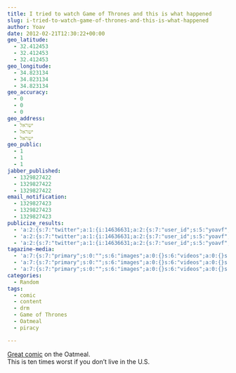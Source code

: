 ```yaml
---
title: I tried to watch Game of Thrones and this is what happened
slug: i-tried-to-watch-game-of-thrones-and-this-is-what-happened
author: Yoav
date: 2012-02-21T12:30:22+00:00
geo_latitude:
  - 32.412453
  - 32.412453
  - 32.412453
geo_longitude:
  - 34.823134
  - 34.823134
  - 34.823134
geo_accuracy:
  - 0
  - 0
  - 0
geo_address:
  - ישראל
  - ישראל
  - ישראל
geo_public:
  - 1
  - 1
  - 1
jabber_published:
  - 1329827422
  - 1329827422
  - 1329827422
email_notification:
  - 1329827423
  - 1329827423
  - 1329827423
publicize_results:
  - 'a:2:{s:7:"twitter";a:1:{i:14636631;a:2:{s:7:"user_id";s:5:"yoavf";s:7:"post_id";s:18:"171934791200014337";}}s:2:"fb";a:1:{i:538874749;a:2:{s:7:"user_id";s:9:"538874749";s:7:"post_id";s:17:"10150693028694750";}}}'
  - 'a:2:{s:7:"twitter";a:1:{i:14636631;a:2:{s:7:"user_id";s:5:"yoavf";s:7:"post_id";s:18:"171934791200014337";}}s:2:"fb";a:1:{i:538874749;a:2:{s:7:"user_id";s:9:"538874749";s:7:"post_id";s:17:"10150693028694750";}}}'
  - 'a:2:{s:7:"twitter";a:1:{i:14636631;a:2:{s:7:"user_id";s:5:"yoavf";s:7:"post_id";s:18:"171934791200014337";}}s:2:"fb";a:1:{i:538874749;a:2:{s:7:"user_id";s:9:"538874749";s:7:"post_id";s:17:"10150693028694750";}}}'
tagazine-media:
  - 'a:7:{s:7:"primary";s:0:"";s:6:"images";a:0:{}s:6:"videos";a:0:{}s:11:"image_count";s:1:"0";s:6:"author";s:7:"6894686";s:7:"blog_id";s:8:"30234816";s:9:"mod_stamp";s:19:"2012-02-21 12:30:22";}'
  - 'a:7:{s:7:"primary";s:0:"";s:6:"images";a:0:{}s:6:"videos";a:0:{}s:11:"image_count";s:1:"0";s:6:"author";s:7:"6894686";s:7:"blog_id";s:8:"30234816";s:9:"mod_stamp";s:19:"2012-02-21 12:30:22";}'
  - 'a:7:{s:7:"primary";s:0:"";s:6:"images";a:0:{}s:6:"videos";a:0:{}s:11:"image_count";s:1:"0";s:6:"author";s:7:"6894686";s:7:"blog_id";s:8:"30234816";s:9:"mod_stamp";s:19:"2012-02-21 12:30:22";}'
categories:
  - Random
tags:
  - comic
  - content
  - drm
  - Game of Thrones
  - Oatmeal
  - piracy

---
```

[Great comic][1] on the Oatmeal.  
This is ten times worst if you don&#8217;t live in the U.S.

 [1]: http://theoatmeal.com/comics/game_of_thrones